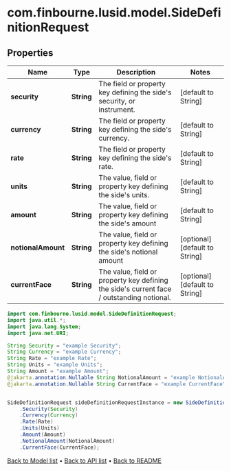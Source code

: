 # com.finbourne.lusid.model.SideDefinitionRequest

## Properties

Name | Type | Description | Notes
------------ | ------------- | ------------- | -------------
**security** | **String** | The field or property key defining the side&#39;s security, or instrument. | [default to String]
**currency** | **String** | The field or property key defining the side&#39;s currency. | [default to String]
**rate** | **String** | The field or property key defining the side&#39;s rate. | [default to String]
**units** | **String** | The value, field or property key defining the side&#39;s units. | [default to String]
**amount** | **String** | The value, field or property key defining the side&#39;s amount | [default to String]
**notionalAmount** | **String** | The value, field or property key defining the side&#39;s notional amount | [optional] [default to String]
**currentFace** | **String** | The value, field or property key defining the side&#39;s current face / outstanding notional. | [optional] [default to String]

```java
import com.finbourne.lusid.model.SideDefinitionRequest;
import java.util.*;
import java.lang.System;
import java.net.URI;

String Security = "example Security";
String Currency = "example Currency";
String Rate = "example Rate";
String Units = "example Units";
String Amount = "example Amount";
@jakarta.annotation.Nullable String NotionalAmount = "example NotionalAmount";
@jakarta.annotation.Nullable String CurrentFace = "example CurrentFace";


SideDefinitionRequest sideDefinitionRequestInstance = new SideDefinitionRequest()
    .Security(Security)
    .Currency(Currency)
    .Rate(Rate)
    .Units(Units)
    .Amount(Amount)
    .NotionalAmount(NotionalAmount)
    .CurrentFace(CurrentFace);
```


[Back to Model list](../README.md#documentation-for-models) &#8226; [Back to API list](../README.md#documentation-for-api-endpoints) &#8226; [Back to README](../README.md)
